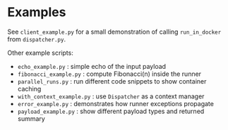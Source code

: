 # Examples

See `client_example.py` for a small demonstration of calling `run_in_docker` from `dispatcher.py`.

Other example scripts:

- `echo_example.py` : simple echo of the input payload
- `fibonacci_example.py` : compute Fibonacci(n) inside the runner
- `parallel_runs.py` : run different code snippets to show container caching
- `with_context_example.py` : use `Dispatcher` as a context manager
- `error_example.py` : demonstrates how runner exceptions propagate
- `payload_example.py` : show different payload types and returned summary
